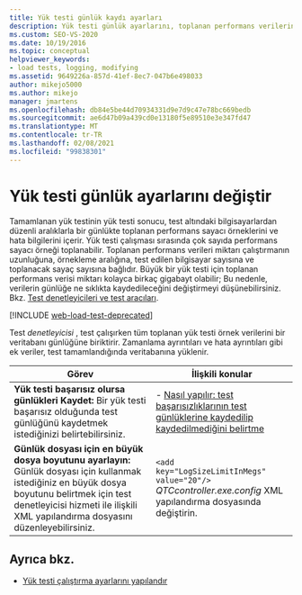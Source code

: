 ```yaml
---
title: Yük testi günlük kaydı ayarları
description: Yük testi günlük ayarlarını, toplanan performans verilerinin miktarını denetlemek için değiştirme hakkında bilgi edinin. Bu, çok büyük sonuç dosyalarına yol açabilir.
ms.custom: SEO-VS-2020
ms.date: 10/19/2016
ms.topic: conceptual
helpviewer_keywords:
- load tests, logging, modifying
ms.assetid: 9649226a-857d-41ef-8ec7-047b6e498033
author: mikejo5000
ms.author: mikejo
manager: jmartens
ms.openlocfilehash: db84e5be44d70934331d9e7d9c47e78bc669bedb
ms.sourcegitcommit: ae6d47b09a439cd0e13180f5e89510e3e347fd47
ms.translationtype: MT
ms.contentlocale: tr-TR
ms.lasthandoff: 02/08/2021
ms.locfileid: "99838301"
---
```

# <a name="modify-load-test-logging-settings"></a>Yük testi günlük ayarlarını değiştir

Tamamlanan yük testinin yük testi sonucu, test altındaki bilgisayarlardan düzenli aralıklarla bir günlükte toplanan performans sayacı örneklerini ve hata bilgilerini içerir. Yük testi çalışması sırasında çok sayıda performans sayacı örneği toplanabilir. Toplanan performans verileri miktarı çalıştırmanın uzunluğuna, örnekleme aralığına, test edilen bilgisayar sayısına ve toplanacak sayaç sayısına bağlıdır. Büyük bir yük testi için toplanan performans verisi miktarı kolayca birkaç gigabayt olabilir; Bu nedenle, verilerin günlüğe ne sıklıkta kaydedileceğini değiştirmeyi düşünebilirsiniz. Bkz. [Test denetleyicileri ve test aracıları](configure-test-agents-and-controllers-for-load-tests.md).

[!INCLUDE [web-load-test-deprecated](includes/web-load-test-deprecated.md)]

Test *denetleyicisi* , test çalışırken tüm toplanan yük testi örnek verilerini bir veritabanı günlüğüne biriktirir. Zamanlama ayrıntıları ve hata ayrıntıları gibi ek veriler, test tamamlandığında veritabanına yüklenir.

|Görev|İlişkili konular|
|-|-----------------------|
|**Yük testi başarısız olursa günlükleri Kaydet:** Bir yük testi başarısız olduğunda test günlüğünü kaydetmek istediğinizi belirtebilirsiniz.|-   [Nasıl yapılır: test başarısızlıklarının test günlüklerine kaydedilip kaydedilmediğini belirtme](../test/how-to-specify-if-test-failures-are-saved-to-test-logs.md)|
|**Günlük dosyası için en büyük dosya boyutunu ayarlayın:** Günlük dosyası için kullanmak istediğiniz en büyük dosya boyutunu belirtmek için test denetleyicisi hizmeti ile ilişkili XML yapılandırma dosyasını düzenleyebilirsiniz.|`<add key="LogSizeLimitInMegs" value="20"/>` *QTCcontroller.exe.config* XML yapılandırma dosyasında değiştirin.|

## <a name="see-also"></a>Ayrıca bkz.

- [Yük testi çalıştırma ayarlarını yapılandır](../test/configure-load-test-run-settings.md)

